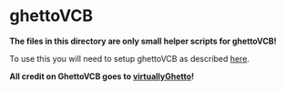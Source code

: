 # ghettoVCB

**The files in this directory are only small helper scripts for ghettoVCB!**

To use this you will need to setup ghettoVCB as described [here](https://communities.vmware.com/docs/DOC-8760).

**All credit on GhettoVCB goes to [virtuallyGhetto](https://www.virtuallyghetto.com/)!**